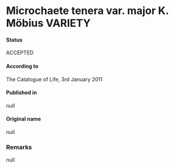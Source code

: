# Microchaete tenera var. major K. Möbius VARIETY

#### Status
ACCEPTED

#### According to
The Catalogue of Life, 3rd January 2011

#### Published in
null

#### Original name
null

### Remarks
null